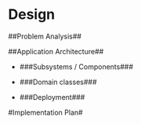 Design
=============================

##Problem Analysis##

##Application Architecture##

+ ###Subsystems / Components###

+ ###Domain classes###

+ ###Deployment###

#Implementation Plan#
